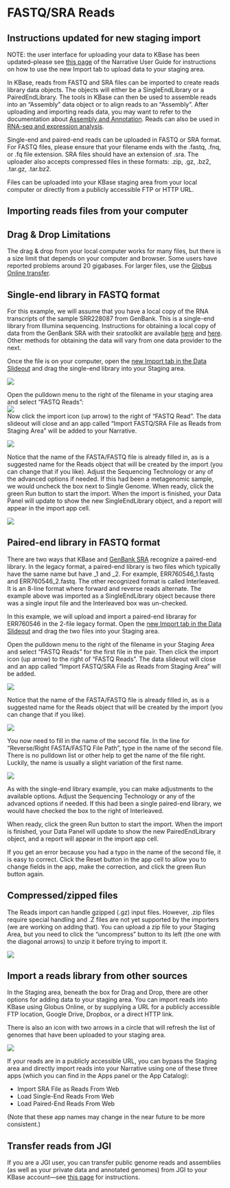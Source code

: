 # FASTQ/SRA Reads

## **Instructions updated for new staging import**

NOTE: the user interface for uploading your data to KBase has been updated–please see [this page](../../getting-started/narrative-user-guide/add-data-to-your-narrative.md#uploading-data-from-external-sources) of the Narrative User Guide for instructions on how to use the new Import tab to upload data to your staging area.  


In KBase, reads from FASTQ and SRA files can be imported to create reads library data objects. The objects will either be a SingleEndLibrary or a PairedEndLibrary. The tools in KBase can then be used to assemble reads into an “Assembly” data object or to align reads to an “Assembly”. After uploading and importing reads data, you may want to refer to the documentation about [Assembly and Annotation](../../using-apps-1/analysis-apps-in-kbase/assembly-and-annotation-in-kbase.md). Reads can also be used in [RNA-seq and expression analysis](../../using-apps-1/analysis-apps-in-kbase/transcriptomics-and-expression-analysis-in-kbase.md).

Single-end and paired-end reads can be uploaded in FASTQ or SRA format. For FASTQ files, please ensure that your filename ends with the .fastq, .fnq, or .fq file extension. SRA files should have an extension of .sra. The uploader also accepts compressed files in these formats: .zip, .gz, .bz2, .tar.gz, .tar.bz2.

Files can be uploaded into your KBase staging area from your local computer or directly from a publicly accessible FTP or HTTP URL.

## Importing reads files from your computer

## **Drag & Drop Limitations**

The drag & drop from your local computer works for many files, but there is a size limit that depends on your computer and browser. Some users have reported problems around 20 gigabases. For larger files, use the [Globus Online transfer](../transferring-data-with-globus.md).

## Single-end library in FASTQ format

For this example, we will assume that you have a local copy of the RNA transcripts of the sample SRR228087 from GenBank. This is a single-end library from Illumina sequencing. Instructions for obtaining a local copy of data from the GenBank SRA with their sratoolkit are available [here](https://www.ncbi.nlm.nih.gov/books/NBK158900/) and [here](http://www.metagenomics.wiki/tools/short-read/ncbi-sra-file-format). Other methods for obtaining the data will vary from one data provider to the next.

Once the file is on your computer, open the [new Import tab in the Data Slideout](../../getting-started/narrative-user-guide/add-data-to-your-narrative.md#uploading-data-from-external-sources) and drag the single-end library into your Staging area.

![](http://kbase.us/wp-content/uploads/2015/08/image6-1.png)

Open the pulldown menu to the right of the filename in your staging area and select “FASTQ Reads”:  
![](http://kbase.us/wp-content/uploads/2015/08/image4-1.png)  
Now click the import icon \(up arrow\) to the right of “FASTQ Read”. The data slideout will close and an app called “Import FASTQ/SRA File as Reads from Staging Area” will be added to your Narrative.

![](http://kbase.us/wp-content/uploads/2015/08/image2-1.png)

Notice that the name of the FASTA/FASTQ file is already filled in, as is a suggested name for the Reads object that will be created by the import \(you can change that if you like\). Adjust the Sequencing Technology or any of the advanced options if needed. If this had been a metagenomic sample, we would uncheck the box next to Single Genome. When ready, click the green Run button to start the import. When the import is finished, your Data Panel will update to show the new SingleEndLibrary object, and a report will appear in the import app cell.

![](http://kbase.us/wp-content/uploads/2015/08/image10.png)

## Paired-end library in FASTQ format

There are two ways that KBase and [GenBank SRA](https://www.ncbi.nlm.nih.gov/sra/docs/submitformats/) recognize a paired-end library. In the legacy format, a paired-end library is two files which typically have the same name but have \_1 and \_2. For example, ERR760546\_1.fastq and ERR760546\_2.fastq. The other recognized format is called Interleaved. It is an 8-line format where forward and reverse reads alternate. The example above was imported as a SingleEndLibrary object because there was a single input file and the Interleaved box was un-checked.

In this example, we will upload and import a paired-end libraray for ERR760546 in the 2-file legacy format. Open the [new Import tab in the Data Slideout](../../getting-started/narrative-user-guide/add-data-to-your-narrative.md#uploading-data-from-external-sources) and drag the two files into your Staging area.

Open the pulldown menu to the right of the filename in your Staging Area and select “FASTQ Reads” for the first file in the pair. Then click the import icon \(up arrow\) to the right of “FASTQ Reads”. The data slideout will close and an app called “Import FASTQ/SRA File as Reads from Staging Area” will be added.

![](http://kbase.us/wp-content/uploads/2015/08/image5-1.png)

Notice that the name of the FASTA/FASTQ file is already filled in, as is a suggested name for the Reads object that will be created by the import \(you can change that if you like\).

![](http://kbase.us/wp-content/uploads/2015/08/image3-1.png)

You now need to fill in the name of the second file. In the line for “Reverse/Right FASTA/FASTQ File Path”, type in the name of the second file. There is no pulldown list or other help to get the name of the file right. Luckily, the name is usually a slight variation of the first name.

![](http://kbase.us/wp-content/uploads/2015/08/image1-1.png)

As with the single-end library example, you can make adjustments to the available options. Adjust the Sequencing Technology or any of the advanced options if needed. If this had been a single paired-end library, we would have checked the box to the right of Interleaved.

When ready, click the green Run button to start the import. When the import is finished, your Data Panel will update to show the new PairedEndLibrary object, and a report will appear in the import app cell.

If you get an error because you had a typo in the name of the second file, it is easy to correct. Click the Reset button in the app cell to allow you to change fields in the app, make the correction, and click the green Run button again.

## Compressed/zipped files

The Reads import can handle gzipped \(.gz\) input files. However, .zip files require special handling and .Z files are not yet supported by the importers \(we are working on adding that\). You can upload a zip file to your Staging Area, but you need to click the “uncompress” button to its left \(the one with the diagonal arrows\) to unzip it before trying to import it.

![](http://kbase.us/wp-content/uploads/2015/08/image7.png)

## Import a reads library from other sources

In the Staging area, beneath the box for Drag and Drop, there are other options for adding data to your staging area. You can import reads into KBase using Globus Online, or by supplying a URL for a publicly accessible FTP location, Google Drive, Dropbox, or a direct HTTP link.

There is also an icon with two arrows in a circle that will refresh the list of genomes that have been uploaded to your staging area.

![](http://kbase.us/wp-content/uploads/2015/08/image6.png)

If your reads are in a publicly accessible URL, you can bypass the Staging area and directly import reads into your Narrative using one of these three apps \(which you can find in the Apps panel or the App Catalog\):

* Import SRA File as Reads From Web
* Load Single-End Reads From Web
* Load Paired-End Reads From Web

\(Note that these app names may change in the near future to be more consistent.\)

## **Transfer reads from JGI**

If you are a JGI user, you can transfer public genome reads and assemblies \(as well as your private data and annotated genomes\) from JGI to your KBase account—see [this page](../transferring-data-from-jgi.md) for instructions.

## 

